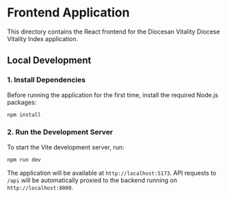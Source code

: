 # Frontend Application

This directory contains the React frontend for the Diocesan Vitality Diocese Vitality Index application.

## Local Development

### 1. Install Dependencies

Before running the application for the first time, install the required Node.js packages:

```sh
npm install
```

### 2. Run the Development Server

To start the Vite development server, run:

```sh
npm run dev
```

The application will be available at `http://localhost:5173`. API requests to `/api` will be automatically proxied to the backend running on `http://localhost:8000`.